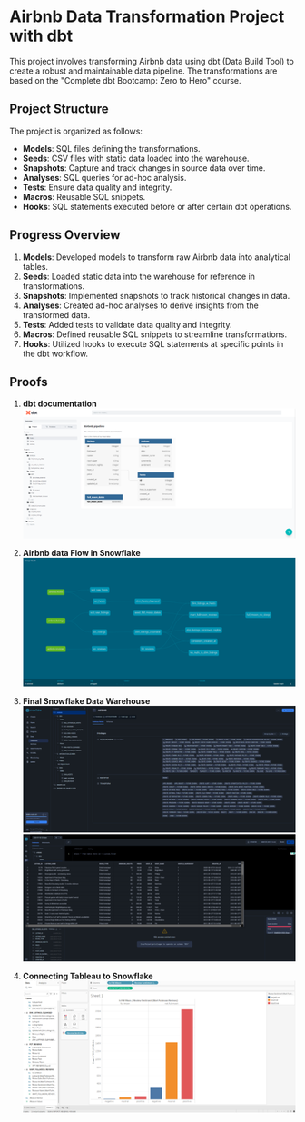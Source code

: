 # Airbnb Data Transformation Project with dbt

This project involves transforming Airbnb data using dbt (Data Build Tool) to create a robust and maintainable data pipeline. The transformations are based on the "Complete dbt Bootcamp: Zero to Hero" course.

## Project Structure

The project is organized as follows:

- **Models**: SQL files defining the transformations.
- **Seeds**: CSV files with static data loaded into the warehouse.
- **Snapshots**: Capture and track changes in source data over time.
- **Analyses**: SQL queries for ad-hoc analysis.
- **Tests**: Ensure data quality and integrity.
- **Macros**: Reusable SQL snippets.
- **Hooks**: SQL statements executed before or after certain dbt operations.

## Progress Overview

1. **Models**: Developed models to transform raw Airbnb data into analytical tables.
2. **Seeds**: Loaded static data into the warehouse for reference in transformations.
3. **Snapshots**: Implemented snapshots to track historical changes in data.
4. **Analyses**: Created ad-hoc analyses to derive insights from the transformed data.
5. **Tests**: Added tests to validate data quality and integrity.
6. **Macros**: Defined reusable SQL snippets to streamline transformations.
7. **Hooks**: Utilized hooks to execute SQL statements at specific points in the dbt workflow.


## Proofs
1. **dbt documentation**
![dbt documentation](images/Screenshot_1.png)

2. **Airbnb data Flow in Snowflake**
   ![data flow](images/Screenshot_2.png)

3. **Final Snowflake Data Warehouse**
![Snowflake Datawarehouse](images/Screenshot_3.png)
![Snowflake Datawarehouse](images/Screenshot_4.png)

4. **Connecting Tableau to Snowflake**
![Tableau sheet](images/Screenshot_5.png)
